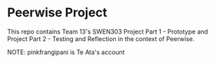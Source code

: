 # Peerwise Project

This repo contains Team 13's SWEN303 Project Part 1 - Prototype and Project Part 2 - Testing and Reflection in the context of Peerwise.


NOTE: pinkfrangipani is Te Ata's account
